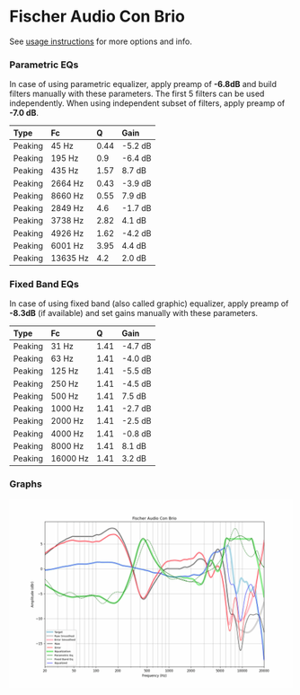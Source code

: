 # Fischer Audio Con Brio
See [usage instructions](https://github.com/jaakkopasanen/AutoEq#usage) for more options and info.

### Parametric EQs
In case of using parametric equalizer, apply preamp of **-6.8dB** and build filters manually
with these parameters. The first 5 filters can be used independently.
When using independent subset of filters, apply preamp of **-7.0 dB**.

| Type    | Fc       |    Q | Gain    |
|:--------|:---------|:-----|:--------|
| Peaking | 45 Hz    | 0.44 | -5.2 dB |
| Peaking | 195 Hz   | 0.9  | -6.4 dB |
| Peaking | 435 Hz   | 1.57 | 8.7 dB  |
| Peaking | 2664 Hz  | 0.43 | -3.9 dB |
| Peaking | 8660 Hz  | 0.55 | 7.9 dB  |
| Peaking | 2849 Hz  | 4.6  | -1.7 dB |
| Peaking | 3738 Hz  | 2.82 | 4.1 dB  |
| Peaking | 4926 Hz  | 1.62 | -4.2 dB |
| Peaking | 6001 Hz  | 3.95 | 4.4 dB  |
| Peaking | 13635 Hz | 4.2  | 2.0 dB  |

### Fixed Band EQs
In case of using fixed band (also called graphic) equalizer, apply preamp of **-8.3dB**
(if available) and set gains manually with these parameters.

| Type    | Fc       |    Q | Gain    |
|:--------|:---------|:-----|:--------|
| Peaking | 31 Hz    | 1.41 | -4.7 dB |
| Peaking | 63 Hz    | 1.41 | -4.0 dB |
| Peaking | 125 Hz   | 1.41 | -5.5 dB |
| Peaking | 250 Hz   | 1.41 | -4.5 dB |
| Peaking | 500 Hz   | 1.41 | 7.5 dB  |
| Peaking | 1000 Hz  | 1.41 | -2.7 dB |
| Peaking | 2000 Hz  | 1.41 | -2.5 dB |
| Peaking | 4000 Hz  | 1.41 | -0.8 dB |
| Peaking | 8000 Hz  | 1.41 | 8.1 dB  |
| Peaking | 16000 Hz | 1.41 | 3.2 dB  |

### Graphs
![](./Fischer%20Audio%20Con%20Brio.png)